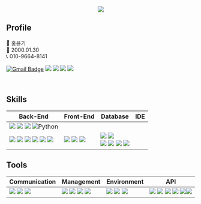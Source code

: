   <div align=center>
  <img src="https://capsule-render.vercel.app/api?type=waving&color=auto&height=300&section=header&text=yunkihong-dev&fontSize=60"/>
</div>





## Profile

🧑 홍윤기 <br>
👶 2000.01.30 <br>
📞 010-9664-8141 <br>

[![Gmail Badge](https://img.shields.io/badge/Gmail-d14836?style=flat-square&logo=Gmail&logoColor=white&link=mailto:ricky0130@naver.com)](mailto:ricky0130@naver.com) <span><a href="https://ricky0130.notion.site/373a5d0e1acf4740bda320408d6d302e?pvs=4"><img src="https://img.shields.io/badge/notion-white?style=round-square&logo=Notion&logoColor=black"/></span></a>
 <span><a href="https://blog.naver.com/ricky0130"><img src="https://img.shields.io/badge/Naver-green?style=round-square&logo=Naver&logoColor=white"/></a></span>
<span><a href="https://www.facebook.com/profile.php?id=100009001297630"><img src="https://img.shields.io/badge/Facebook-blue?style=round-square&logo=Facebook&logoColor=white"/></a></span>
<span><a href="https://open.kakao.com/o/s8Top8of"><img src="https://img.shields.io/badge/kakaotalk-yellow?style=round-square&logo=Facebook&logoColor=black"/></a></span>

<br>

## Skills

| Back-End | Front-End | Database | IDE |
| --- | --- | --- | --- |
| <span><img src="https://img.shields.io/badge/-JAVA-blueviolet"/></span> <span><img src="https://img.shields.io/badge/-JSP-red"/></span> <span><img src="https://img.shields.io/badge/JSON-00000?style=round-square&logo=JSON&logoColor=black"/></span> <img alt="Python" src ="https://img.shields.io/badge/Python-3776AB.svg?&style==round-square&logo=Python&logoColor=white"/>
| <span><img src="https://img.shields.io/badge/JavaScript-F7DF1E?style=round-square&logo=JavaScript&logoColor=black"/></span> <span><img src="https://img.shields.io/badge/jQuery-0769AD?style=round-square&logo=jQuery&logoColor=black"/></span> <span><img src="https://img.shields.io/badge/HTML-E34F26?style=round-square&logo=HTML&logoColor=black"/></span> <span><img src="https://img.shields.io/badge/CSS-1572B6?style=round-square&logo=CSS&logoColor=black"/></span> <span><img src="https://img.shields.io/badge/ThymeLeaf-005F0F?style=round-square&logo=ThymeLeaf&logoColor=black"/></span> <span><img src="https://img.shields.io/badge/React-007ACC?style=round-square&logo=React&logoColor=black"/></span> | <span><img src="https://img.shields.io/badge/MySQL-%2300f.svg?style=round-square&logo=mysql&logoColor=white"/></span> <span><img src="https://img.shields.io/badge/Oracle-F80000.svg?style=round-square&logo=mysql&logoColor=white"/></span> <span><img src="https://img.shields.io/badge/-MyBatis-orange"/></span> | <span><img src="https://img.shields.io/badge/Eclipse-2C2255.svg?style=round-square&logo=Eclipse&logoColor=white"/></span> <span><img src="https://img.shields.io/badge/Visual Studio Code-007ACC.svg?style=round-square&logo=Visual Studio Code&logoColor=white"/></span> <br> <span><img src="https://img.shields.io/badge/IntelliJ-000000.svg?style=round-square&logo=IntelliJ IDEA&logoColor=white"/></span> <span><img src="https://img.shields.io/badge/-DBeaver-brightgreen"/></span> <span><img src="https://img.shields.io/badge/Sourcetree-0052CC.svg?style=round-square&logo=Sourcetree&logoColor=white"/></span> <span><img src="https://img.shields.io/badge/Postman-FF6C37.svg?style=round-square&logo=Postman&logoColor=white"/></span> |


## Tools

| Communication | Management | Environment | API |
| --- | --- | --- | --- |
| <span><img src="https://img.shields.io/badge/Slack-4A154B.svg?style=round-square&logo=Slack&logoColor=white"/></span> <span><img src="https://img.shields.io/badge/Discord-5865F2?style=round-square&logo=Discord&logoColor=black"/></span> <span><img src="https://img.shields.io/badge/-figma-red"/></span> | <span><img src="https://img.shields.io/badge/Git-F05032?style=round-square&logo=Git&logoColor=black"/></span> <span><img src="https://img.shields.io/badge/GitHub-181717?style=round-square&logo=GitHub&logoColor=black"/></span> <span><img src="https://img.shields.io/badge/Gradle-02303A?style=round-square&logo=Gradle&logoColor=black"/></span> <span><img src="https://img.shields.io/badge/-yml-brightgreen"/></span> | <span><img src="https://img.shields.io/badge/SpringBoot-6DB33F?style=round-square&logo=Spring&logoColor=black"/></span> <img src="https://img.shields.io/badge/Tomcat-F8DC75?style=flat&logo=ApacheTomcat&logoColor=white" /> <img src="https://img.shields.io/badge/Jpa-F8DC75?style=flat&logo=Jpa&logoColor=white" /> | <span><img src="https://img.shields.io/badge/-JDBC-blue"/>  <span><img src="https://img.shields.io/badge/-KAKAO login-yellow"/></span> <span><img src="https://img.shields.io/badge/-naver login-brightgreen"/></span> <span><img src="https://img.shields.io/badge/-naver mail api-brightgreen"/></span> <span><img src="https://img.shields.io/badge/-REST-green"/><span><img src="https://img.shields.io/badge/-KakaoMap-yellow"/></span> |


</div>
<br>
